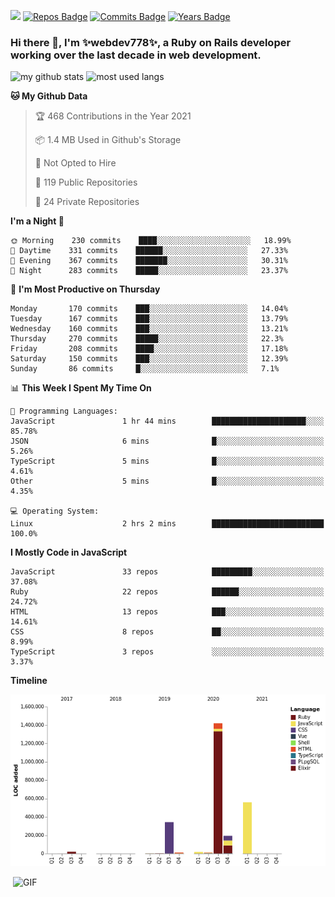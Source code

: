 ![](https://visitor-badge.glitch.me/badge?page_id=webdev778.webdev778)
[![Repos Badge](https://badges.pufler.dev/repos/webdev778)](https://badges.pufler.dev)
[![Commits Badge](https://badges.pufler.dev/commits/monthly/webdev778)](https://badges.pufler.dev)
[![Years Badge](https://badges.pufler.dev/years/webdev778)](https://badges.pufler.dev)
### Hi there 👋, I'm ✨webdev778✨, a Ruby on Rails developer working over the last decade in web development.


![my github stats](https://github-readme-stats.vercel.app/api?username=webdev778&show_icons=true&theme=tokyonight&line_height=27)
![most used langs](https://github-readme-stats.vercel.app/api/top-langs/?username=webdev778&hide=css,html&theme=tokyonight)

<!--START_SECTION:waka-->
**🐱 My Github Data** 

> 🏆 468 Contributions in the Year 2021
 > 
> 📦 1.4 MB Used in Github's Storage 
 > 
> 🚫 Not Opted to Hire
 > 
> 📜 119 Public Repositories 
 > 
> 🔑 24 Private Repositories  
 > 
**I'm a Night 🦉** 

```text
🌞 Morning    230 commits    ████░░░░░░░░░░░░░░░░░░░░░   18.99% 
🌆 Daytime    331 commits    ██████░░░░░░░░░░░░░░░░░░░   27.33% 
🌃 Evening    367 commits    ███████░░░░░░░░░░░░░░░░░░   30.31% 
🌙 Night      283 commits    █████░░░░░░░░░░░░░░░░░░░░   23.37%

```
📅 **I'm Most Productive on Thursday** 

```text
Monday       170 commits    ███░░░░░░░░░░░░░░░░░░░░░░   14.04% 
Tuesday      167 commits    ███░░░░░░░░░░░░░░░░░░░░░░   13.79% 
Wednesday    160 commits    ███░░░░░░░░░░░░░░░░░░░░░░   13.21% 
Thursday     270 commits    █████░░░░░░░░░░░░░░░░░░░░   22.3% 
Friday       208 commits    ████░░░░░░░░░░░░░░░░░░░░░   17.18% 
Saturday     150 commits    ███░░░░░░░░░░░░░░░░░░░░░░   12.39% 
Sunday       86 commits     █░░░░░░░░░░░░░░░░░░░░░░░░   7.1%

```


📊 **This Week I Spent My Time On** 

```text
💬 Programming Languages: 
JavaScript               1 hr 44 mins        █████████████████████░░░░   85.78% 
JSON                     6 mins              █░░░░░░░░░░░░░░░░░░░░░░░░   5.26% 
TypeScript               5 mins              █░░░░░░░░░░░░░░░░░░░░░░░░   4.61% 
Other                    5 mins              █░░░░░░░░░░░░░░░░░░░░░░░░   4.35%

💻 Operating System: 
Linux                    2 hrs 2 mins        █████████████████████████   100.0%

```

**I Mostly Code in JavaScript** 

```text
JavaScript               33 repos            █████████░░░░░░░░░░░░░░░░   37.08% 
Ruby                     22 repos            ██████░░░░░░░░░░░░░░░░░░░   24.72% 
HTML                     13 repos            ███░░░░░░░░░░░░░░░░░░░░░░   14.61% 
CSS                      8 repos             ██░░░░░░░░░░░░░░░░░░░░░░░   8.99% 
TypeScript               3 repos             ░░░░░░░░░░░░░░░░░░░░░░░░░   3.37%

```


**Timeline**

![Chart not found](https://raw.githubusercontent.com/webdev778/webdev778/master/charts/bar_graph.png) 


<!--END_SECTION:waka-->

<img align="right" alt="GIF" src="https://github.com/webdev778/webdev778/blob/main/code.gif?raw=true" width="500" height="320" />

<!--
**webdev778/webdev778** is a ✨ _special_ ✨ repository because its `README.md` (this file) appears on your GitHub profile.

Here are some ideas to get you started:

- 🔭 I’m currently working on ...
- 🌱 I’m currently learning ...
- 👯 I’m looking to collaborate on ...
- 🤔 I’m looking for help with ...
- 💬 Ask me about ...
- 📫 How to reach me: ...
- 😄 Pronouns: ...
- ⚡ Fun fact: ...
-->
